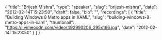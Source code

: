 {
  "title": "Brijesh Mishra",
  "type": "speaker",
  "slug": "brijesh-mishra",
  "date": "2012-02-14T15:23:50",
  "draft": false,
  "bio": "",
  "recordings": [
    {
      "title": "Building Windows 8 Metro apps in XAML",
      "slug": "building-windows-8-metro-apps-in-xaml",
      "thumbnail": "https://i.vimeocdn.com/video/492990206_295x166.jpg",
      "date": "2012-02-14T15:23:50"
    }
  ]
}